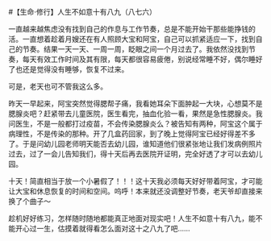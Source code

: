 #【生命⋅修行】人生不如意十有八九（八七六）

一直越来越焦虑没有找到自己的作息与工作节奏，总是不能开始干那些能挣钱的活。一直想着趁着月嫂还在有人照顾大宝和阿宝，自己可以抓紧适应一下，找到自己的节奏。结果一天一天、一周一周，眨眼之间一个月过去了。我依然没找到节奏，每天有效工作时间及其有限，每天都很容易疲倦，别说经常睡不好，偶尔睡好了也还是觉得没有睡够，恢复不过来。

可是，老天也可不管我这么多。

昨天一早起来，阿宝突然觉得腮帮子痛，我看她耳朵下面肿起一大块，心想莫不是腮腺炎吧？赶紧带去儿童医院，医生看完，抽血化验一看，果然是急性腮腺炎。我问医生，不是一般都打过疫苗，不会传染腮腺炎么？被告知有两种，阿宝这个属于病理性，不是传染的那种。开了几盒药回家，到了晚上觉得阿宝已经好得差不多了。于是问幼儿园老师明天能否去幼儿园，谁知道他们很紧张地让我们发病例照片过去，过了一会儿告知我们，得十天后再去医院开证明，完全好透了才可以去幼儿园。

十天！简直相当于放一个小暑假了！！！这十天我必须每天好好带着阿宝，才可能让大宝和休息恢复的时间和空间。呜呼！本来就还没调整好节奏，老天爷却直接来换了个曲子～

趁机好好练习，怎样随时随地都能真正地面对现实吧！人生不如意十有八九，能不能开心过一生，估摸着就得看怎么面对这十之八九了吧……


